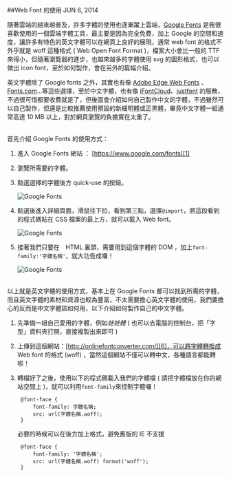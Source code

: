 <!-- @@master  = ../../_layout.html-->

<!-- @@block  =  jsBottom-->

<include src="../../_articles-js.html"></include>

<!-- @@close-->

<!-- @@block  =  css-->

<include src="../../_articles-css.html"></include>

<!-- @@close-->

<!-- @@block  =  articles-social-->

<include src="../../_articles-social.html"></include>

<!-- @@close-->

<!-- @@block  =  articles-footer-->

<include src="../../_articles.html"></include>

<!-- @@close-->

<!-- @@block  =  meta-->

<meta name="keywords" content="google fonts,font,cloud,css,css3">

<meta property="article:published_time" content="2014-06-06T23:55:00+01:00">

<meta name="description" content="隨著雲端的越來越普及，許多字體的使用也逐漸躍上雲端，Google Fonts 是我很喜歡使用的一個雲端字體工具，最主要是因為完全免費，加上 Google 的空間和速度，讓許多有特色的英文字體可以在網頁上良好的展現。">

<meta itemprop="name" content="Web Font 的使用 - OXXO.STUDIO">

<meta itemprop="image" content="http://www.oxxostudio.tw/img/articles/201406/20140606_1_01.jpg">

<meta itemprop="description" content="隨著雲端的越來越普及，許多字體的使用也逐漸躍上雲端，Google Fonts 是我很喜歡使用的一個雲端字體工具，最主要是因為完全免費，加上 Google 的空間和速度，讓許多有特色的英文字體可以在網頁上良好的展現。">

<meta property="og:title" content="Web Font 的使用 - OXXO.STUDIO">

<meta property="og:url" content="http://www.oxxostudio.tw/articles/201406/css-web-font.html">

<meta property="og:image" content="http://www.oxxostudio.tw/img/articles/201406/20140606_1_01.jpg">

<meta property="og:description" content="隨著雲端的越來越普及，許多字體的使用也逐漸躍上雲端，Google Fonts 是我很喜歡使用的一個雲端字體工具，最主要是因為完全免費，加上 Google 的空間和速度，讓許多有特色的英文字體可以在網頁上良好的展現。">


<title>Web Font 的使用 - OXXO.STUDIO</title> 

<!-- @@close-->

<!-- @@block  =  articles-content-->

##Web Font 的使用 <span class="article-date" tag="css"><i></i>JUN 6, 2014</span>

隨著雲端的越來越普及，許多字體的使用也逐漸躍上雲端，[Google Fonts][1] 是我很喜歡使用的一個雲端字體工具，最主要是因為完全免費，加上 Google 的空間和速度，讓許多有特色的英文字體可以在網頁上良好的展現，通常 web font 的格式不外乎就是 woff 這種格式 ( Web Open Font Format )，檔案大小會比一般的 TTF 來得小，但隨著瀏覽器的進步，也越來越多的字體使用 svg 的圖形格式，也可以做出 icon font，至於如何製作，會在另外的篇幅介紹。

英文字體除了 Google fonts 之外，其實也有像 [Adobe Edge Web Fonts][2] 、[Fonts.com][3]...等這些選擇，至於中文字體，也有像 [iFontCloud][4]、[justfont][5] 的服務，不過很可惜都要收費就是了，但後面會介紹如何自己製作中文的字體，不過雖然可以自己製作，但還是比較推薦使用預設的新細明體或正黑體，畢竟中文字體一組通常高達 10 MB 以上，對於網頁瀏覽的負擔實在太重了。

<br/>
首先介紹 Google Fonts 的使用方式：

1. 進入 Google Fonts 網站 ： [https://www.google.com/fonts][1]
2. 瀏覽所需要的字體。
3. 點選選擇的字體後方 quick-use 的按鈕。
	
	![Google Fonts](/img/articles/201406/20140606_1_02.png)

4. 點選後進入詳細頁面，滑鼠往下拉，看到第三點，選擇`@import`，將這段看到的程式碼貼在 CSS 檔案的最上方，就可以載入 Web font。

	![Google Fonts](/img/articles/201406/20140606_1_03.png)

5. 接著我們只要在　HTML 裏頭，需要用到這個字體的 DOM ，加上`font-family:'字體名稱'`，就大功告成囉！

	![Google Fonts](/img/articles/201406/20140606_1_04.png)

<br/>
以上就是英文字體的使用方式，基本上在 Google Fonts 都可以找到所需的字體，而且英文字體的素材和資源也較為豐富，不太需要擔心英文字體的使用，我們要擔心的反而是中文字體該如何用，以下介紹如何製作自己的中文字體。

1. 先準備一組自己愛用的字體，例如*娃娃體* ( 也可以去電腦的控制台，把「字型」資料夾打開，直接複製出來即可 )
2. 上傳到這個網站：[http://onlinefontconverter.com/][6]，可以將字體轉換成 Web font 的格式 (woff) ，當然這個網站不僅可以轉中文，各種語言都能轉啦！
3. 轉檔好了之後，使用以下的程式碼載入我們的字體檔 ( 請把字體檔放在你的網站空間上 )，就可以利用`font-family`來控制字體囉！

		@font-face {
		    font-family: 字體名稱;
		    src: url(字體名稱.woff);
		}

	必要的時候可以在後方加上格式，避免舊版的 IE 不支援

		@font-face {
		    font-family: '字體名稱';
		    src: url(字體名稱.woff) format('woff');
		}


[1]:https://www.google.com/fonts
[2]:http://html.adobe.com/edge/webfonts/
[3]:http://www.fonts.com/web-fonts
[4]:http://webfont.arphic.com/
[5]:http://www.justfont.com
[6]:http://onlinefontconverter.com/

<!-- @@close-->